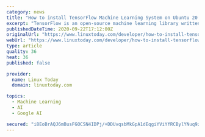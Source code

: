 ```yaml
---
category: news
title: "How to install TensorFlow Machine Learning System on Ubuntu 20.04"
excerpt: "TensorFlow is an open-source machine learning library written in Python and built by Google. This article will show you how to install the TensorFlow library in a Python virtual environment using the command line application on Ubuntu 20.04."
publishedDateTime: 2020-09-22T17:12:00Z
originalUrl: "https://www.linuxtoday.com/developer/how-to-install-tensorflow-machine-learning-system-on-ubuntu-20.04-200921055508.html"
webUrl: "https://www.linuxtoday.com/developer/how-to-install-tensorflow-machine-learning-system-on-ubuntu-20.04-200921055508.html"
type: article
quality: 36
heat: 36
published: false

provider:
  name: Linux Today
  domain: linuxtoday.com

topics:
  - Machine Learning
  - AI
  - Google AI

secured: "i8EoBrAQJ6mBusFGOCSN4IDPj/+DDUvqsbMkGpA1dEqgiYViYfRCBylYNuq9zghYUCXjmSSaS4KxAGvU93DLScemfWv3RqVaxa+3xT1eLf0nuuIfpJoLDtZ7muiD4RCPpUHLaAryzzBpID8J87QiMpJE8tkcmKYlJSSfWXvcAy0uVBnMNLvfBC3tClse+xXhIahbKcy+LX4lMlm2wSPAadG26FxJ4VKQXMX/gInYf4GDaWlbhzovbYjJu0i3GOpRcR2DripLlpOs/fSg3VJW3WpL+lzDJR3sd/biFg4GCWmnfNq2VwpXje5H6BdsUpN4wsehibjoEisuQIfH4iJtTmQdd9Xw5jBNHTgM1ATQ+lg=;ApPNxDH78QDHZ/CFHUR1sw=="
---
```


